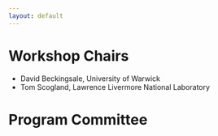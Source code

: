 ```yaml
---
layout: default
---
```


# Workshop Chairs

- David Beckingsale, University of Warwick
- Tom Scogland, Lawrence Livermore National Laboratory

# Program Committee
